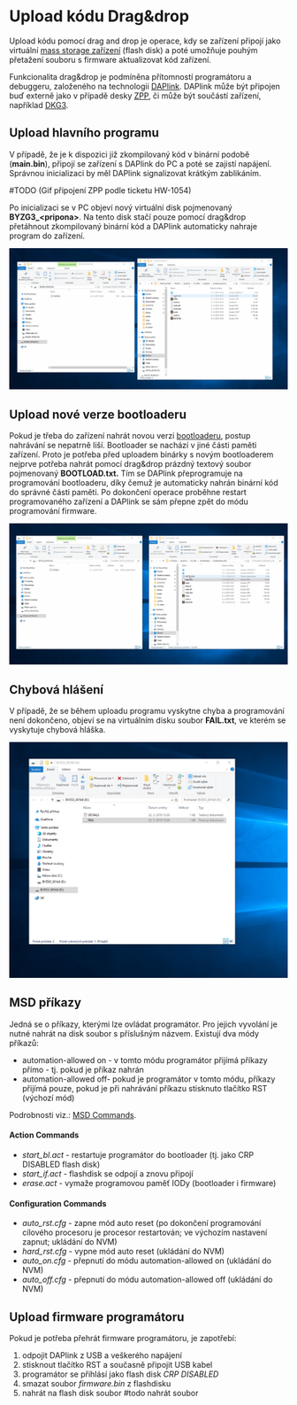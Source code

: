 # Upload kódu Drag&drop

Upload kódu pomocí drag and drop je operace, kdy se zařízení připojí jako virtuální [mass storage zařízení](https://en.wikipedia.org/wiki/Mass_storage) \(flash disk\) a poté umožňuje pouhým přetažení souboru s firmware aktualizovat kód zařízení. 

Funkcionalita drag&drop je podmíněna přítomností programátoru a debuggeru, založeného na technologii [DAPlink](https://github.com/ARMmbed/DAPLink). DAPlink může být připojen buď externě jako v případě desky [ZPP](../../hardware/ostatni/zppg3/), či může být součástí zařízení, například [DKG3](../../hardware/ostatni/devkitg3/).

## Upload hlavního programu

V případě, že je k dispozici již zkompilovaný kód v binární podobě \(**main.bin**\), připojí se zařízení s DAPlink  do PC a poté se zajistí napájení. Správnou inicializaci by měl DAPlink signalizovat krátkým zablikáním.

 \#TODO \(Gif připojení ZPP podle ticketu HW-1054\) 

Po inicializaci se v PC objeví nový virtuální disk pojmenovaný  **BYZG3\_&lt;pripona&gt;**. Na tento disk stačí pouze pomocí drag&drop přetáhnout zkompilovaný binární kód a DAPlink automaticky nahraje program do zařízení.

![](../../../.gitbook/assets/git_upload_zpp.gif)

## Upload nové verze bootloaderu  

Pokud je třeba do zařízení nahrát novou verzi [bootloaderu](../../architektura-fw/bootloader/), postup nahrávání se nepatrně liší. Bootloader se nachází v jiné části paměti zařízení. Proto je potřeba před uploadem binárky s novým bootloaderem nejprve potřeba nahrát pomocí drag&drop prázdný textový soubor pojmenovaný **BOOTLOAD.txt.** Tím se DAPlink přeprogramuje na programování bootloaderu, díky čemuž je automaticky nahrán binární kód do správné části paměti. Po dokončení operace proběhne restart programovaného zařízení a DAPlink se sám přepne zpět do módu programování firmware.

![](../../../.gitbook/assets/git_upload_zpp_bootload.gif)

## Chybová hlášení

V případě, že se během uploadu programu vyskytne chyba a programování není dokončeno, objeví se na virtuálním disku soubor **FAIL.txt**, ve kterém se vyskytuje chybová hláška. 

![](../../../.gitbook/assets/zpp_fail.png)





## MSD příkazy

Jedná se o příkazy, kterými lze ovládat programátor. Pro jejich vyvolání je nutné nahrát na disk soubor s příslušným názvem. Existují dva módy příkazů:

* automation-allowed on - v tomto módu programátor přijímá příkazy přímo - tj. pokud je příkaz nahrán
* automation-allowed off- pokud je programátor v tomto módu, příkazy přijímá pouze, pokud je při nahrávání příkazu stisknuto tlačítko RST \(výchozí mód\)

Podrobnosti viz.: [MSD Commands](https://github.com/mbedmicro/DAPLink/blob/master/docs/MSD_COMMANDS.md).

#### Action Commands

* _start\_bl.act_ - restartuje programátor do bootloader \(tj. jako CRP DISABLED flash disk\)
* _start\_if.act_ - flashdisk se odpojí a znovu připojí
* _erase.act_ - vymaže programovou paměť IODy \(bootloader i firmware\)

#### Configuration Commands

* _auto\_rst.cfg_ - zapne mód auto reset \(po dokončení programování cílového procesoru je procesor restartován; ve výchozím nastavení zapnut; ukládání do NVM\)
* _hard\_rst.cfg_ - vypne mód auto reset  \(ukládání do NVM\)
* _auto\_on.cfg_ - přepnutí do módu automation-allowed on \(ukládání do NVM\)
* _auto\_off.cfg_ - přepnutí do módu automation-allowed off \(ukládání do NVM\)

## Upload firmware programátoru 

Pokud je potřeba přehrát firmware programátoru, je zapotřebí:

1. odpojit DAPlink z USB a veškerého napájení
2. stisknout tlačítko RST a současně připojit USB kabel
3. programátor se přihlásí jako flash disk _CRP DISABLED_
4. smazat soubor _firmware.bin_ z flashdisku
5. nahrát na flash disk soubor \#todo nahrát soubor

